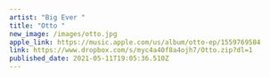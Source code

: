 ```yaml
---
artist: "Big Ever "
title: "Otto "
new_image: /images/otto.jpg
apple_link: https://music.apple.com/us/album/otto-ep/1559769584
link: https://www.dropbox.com/s/myc4a40f8a4ojh7/Otto.zip?dl=1
published_date: 2021-05-11T19:05:36.510Z
---
```

